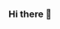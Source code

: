 ### Hi there 👋

<!--
**pullpushup/pullpushup** is a ✨ _special_ ✨ repository because its `README.md` (this file) appears on your GitHub profile.

Here are some ideas to get you started:

- 🔭 I’m currently working on Game devloper
- 🌱 I’m currently learning Unreal engine 5 and c++
- 💬 Ask me about Unreal and 3D stuff
- 📫 How to reach me: my email dman1999q@gmail.com

### Languages and Tools:

